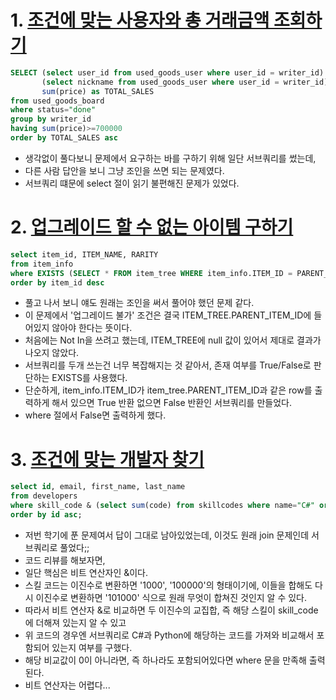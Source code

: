 # 1. [조건에 맞는 사용자와 총 거래금액 조회하기](https://school.programmers.co.kr/learn/courses/30/lessons/164668)
```sql
SELECT (select user_id from used_goods_user where user_id = writer_id) as USER_ID,
       (select nickname from used_goods_user where user_id = writer_id) as NICKNAME,
       sum(price) as TOTAL_SALES
from used_goods_board
where status="done"
group by writer_id
having sum(price)>=700000
order by TOTAL_SALES asc
```
- 생각없이 풀다보니 문제에서 요구하는 바를 구하기 위해 일단 서브쿼리를 썼는데,
- 다른 사람 답안을 보니 그냥 조인을 쓰면 되는 문제였다.
- 서브쿼리 떄문에 select 절이 읽기 불편해진 문제가 있었다.

# 2. [업그레이드 할 수 없는 아이템 구하기](https://school.programmers.co.kr/learn/courses/30/lessons/273712)
```sql
select item_id, ITEM_NAME, RARITY
from item_info
where EXISTS (SELECT * FROM item_tree WHERE item_info.ITEM_ID = PARENT_ITEM_ID) = False
order by item_id desc
```
- 풀고 나서 보니 얘도 원래는 조인을 써서 풀어야 했던 문제 같다.
- 이 문제에서 '업그레이드 불가' 조건은 결국 ITEM_TREE.PARENT_ITEM_ID에 들어있지 않아야 한다는 뜻이다.
- 처음에는 Not In을 쓰려고 했는데, ITEM_TREE에 null 값이 있어서 제대로 결과가 나오지 않았다.
- 서브쿼리를 두개 쓰는건 너무 복잡해지는 것 같아서, 존재 여부를 True/False로 판단하는 EXISTS를 사용했다.
- 단순하게, item_info.ITEM_ID가 item_tree.PARENT_ITEM_ID과 같은 row를 출력하게 해서 있으면 True 반환 없으면 False 반환인 서브쿼리를 만들었다.
- where 절에서 False면 출력하게 했다.


# 3. [조건에 맞는 개발자 찾기](https://school.programmers.co.kr/learn/courses/30/lessons/276034)
```sql
select id, email, first_name, last_name
from developers
where skill_code & (select sum(code) from skillcodes where name="C#" or name="Python") != 0
order by id asc;
```

- 저번 학기에 푼 문제여서 답이 그대로 남아있었는데, 이것도 원래 join 문제인데 서브쿼리로 풀었다;;
- 코드 리뷰를 해보자면,
- 일단 핵심은 비트 연산자인 &이다.
- 스킬 코드는 이진수로 변환하면 '1000', '100000'의 형태이기에, 이들을 합해도 다시 이진수로 변환하면 '101000' 식으로 원래 무엇이 합쳐진 것인지 알 수 있다.
- 따라서 비트 연산자 &로 비교하면 두 이진수의 교집합, 즉 해당 스킬이 skill_code에 더해져 있는지 알 수 있고
- 위 코드의 경우엔 서브쿼리로 C#과 Python에 해당하는 코드를 가져와 비교해서 포함되어 있는지 여부를 구했다.
- 해당 비교값이 0이 아니라면, 즉 하나라도 포함되어있다면 where 문을 만족해 출력된다.
- 비트 연산자는 어렵다...